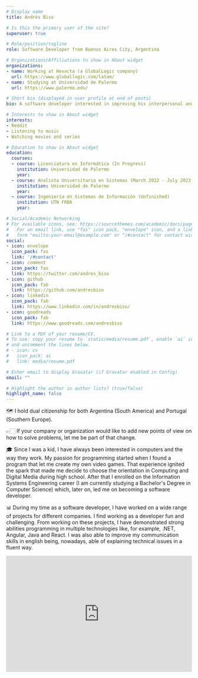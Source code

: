 ```yaml
---
# Display name
title: Andrés Biso

# Is this the primary user of the site?
superuser: true

# Role/position/tagline
role: Software Developer from Buenos Aires City, Argentina

# Organizations/Affiliations to show in About widget
organizations:
- name: Working at Hexacta (a GlobalLogic company)
  url: https://www.globallogic.com/latam/
- name: Studying at Universidad de Palermo
  url: https://www.palermo.edu/

# Short bio (displayed in user profile at end of posts)
bio: A software developer interested in improving his interpersonal and technical skills

# Interests to show in About widget
interests:
- Reddit
- Listening to music
- Watching movies and series

# Education to show in About widget
education:
  courses:
  - course: Licenciatura en Informática (In Progress)
    institution: Universidad de Palermo
    year:
  - course: Analista Universitario en Sistemas (March 2022 - July 2023)
    institution: Universidad de Palermo
    year:
  - course: Ingeniería en Sistemas de Información (Unfinished)
    institution: UTN FRBA
    year:

# Social/Academic Networking
# For available icons, see: https://sourcethemes.com/academic/docs/page-builder/#icons
#   For an email link, use "fas" icon pack, "envelope" icon, and a link in the
#   form "mailto:your-email@example.com" or "/#contact" for contact widget.
social:
- icon: envelope
  icon_pack: fas
  link: '/#contact'
- icon: comment
  icon_pack: fas
  link: https://twitter.com/andres_biso
- icon: github
  icon_pack: fab
  link: https://github.com/andresbiso
- icon: linkedin
  icon_pack: fab
  link: https://www.linkedin.com/in/andresbiso/
- icon: goodreads
  icon_pack: fab
  link: https://www.goodreads.com/andresbiso

# Link to a PDF of your resume/CV.
# To use: copy your resume to `static/media/resume.pdf`, enable `ai` icons in `params.toml`, 
# and uncomment the lines below.
# - icon: cv
#   icon_pack: ai
#   link: media/resume.pdf

# Enter email to display Gravatar (if Gravatar enabled in Config)
email: ""

# Highlight the author in author lists? (true/false)
highlight_name: false
---
```


🗺 I hold dual citizenship for both Argentina (South America) and Portugal (Southern Europe).

👉🏻 If your company or organization would like to add new points of view on how to solve problems, let me be part of that change.

🎓 Since I was a kid, I have always been interested in computers and the way they work. My passion for programming started when I found a program that let me create my own video games. That experience ignited the spark that made me decide to choose the orientation in Computing and Digital Media during high school. After that I enrolled on the Information Systems Engineering career (I am currently studying a Bachelor's Degree in Computer Science) which, later on, led me on becoming a software developer.

📊 During my time as a software developer, I have worked on a wide range of projects for different companies. I find working as a developer fun and challenging. From working on these projects, I have demonstrated strong abilities programming in multiple technologies like, for example, .NET, Angular, Java and React. I was also able to improve my communication skills in english being, nowadays, able of explaining technical issues in a fluent way.

<style>
.video-container { 
  position: relative; 
  padding-bottom: 56.25%; 
  padding-top: 30px; 
  height: 0; 
  overflow: hidden; 
}

.video-container iframe, .video-container object, .video-container embed { 
  position: absolute; 
  top: 0; 
  left: 0; 
  width: 100%; 
  height: 100%;
}
</style>

<div class="video-container">
  <iframe
  width="560"
  height="315"
  src="https://www.youtube.com/embed/Wz8zCM9fIDc" frameborder="0"
  allow="accelerometer; autoplay; encrypted-media; gyroscope; picture-in-picture"
  allowfullscreen>
  </iframe>
</div>
